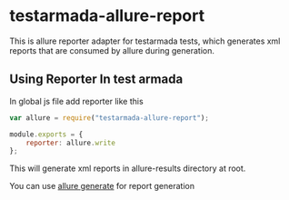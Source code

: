 # testarmada-allure-report
This is allure reporter adapter for testarmada tests, which generates xml reports that are consumed by allure during generation.

## Using Reporter In test armada
In global js file add reporter like this

```javascript
var allure = require("testarmada-allure-report");

module.exports = {
    reporter: allure.write
};

```
This will generate xml reports in allure-results directory at root.

You can use [allure generate](https://github.com/allure-framework/allure-core/wiki#generating-a-report) for report generation
